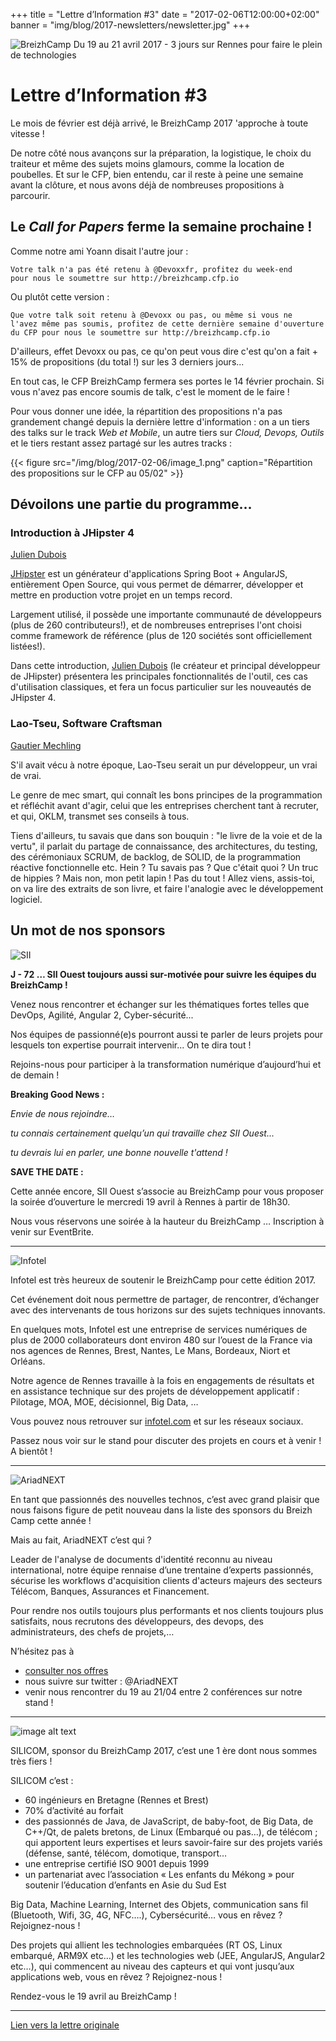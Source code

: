 +++
title = "Lettre d’Information #3"
date = "2017-02-06T12:00:00+02:00"
banner = "img/blog/2017-newsletters/newsletter.jpg"
+++

![BreizhCamp](/img/logo_big.png)
Du 19 au 21 avril 2017 - 3 jours sur Rennes pour faire le plein de technologies

# Lettre d’Information #3

Le mois de février est déjà arrivé, le BreizhCamp 2017 'approche à toute vitesse !

De notre côté nous avançons sur la préparation, la logistique, le choix du traiteur et même des sujets moins glamours, comme la location de poubelles. Et sur le CFP, bien entendu, car il reste à peine une semaine avant la clôture, et nous avons déjà de nombreuses propositions à parcourir.

## Le *Call for Papers* ferme la semaine prochaine !

Comme notre ami Yoann disait l'autre jour :

    Votre talk n'a pas été retenu à @Devoxxfr, profitez du week-end
    pour nous le soumettre sur http://breizhcamp.cfp.io

Ou plutôt cette version :

    Que votre talk soit retenu à @Devoxx ou pas, ou même si vous ne
    l'avez même pas soumis, profitez de cette dernière semaine d'ouverture
    du CFP pour nous le soumettre sur http://breizhcamp.cfp.io


D'ailleurs, effet Devoxx ou pas, ce qu'on peut vous dire c'est qu'on a fait + 15% de propositions (du total !) sur les 3 derniers jours...

En tout cas, le CFP BreizhCamp fermera ses portes le 14 février prochain. Si vous n'avez pas encore soumis de talk, c'est le moment de le faire !

Pour vous donner une idée, la répartition des propositions n'a pas grandement changé depuis la dernière lettre d'information : on a un tiers des talks sur le track *Web et Mobile*, un autre tiers sur *Cloud, Devops, Outils*  et le tiers restant assez partagé sur les autres tracks :

{{< figure src="/img/blog/2017-02-06/image_1.png" caption="Répartition des propositions sur le CFP au 05/02" >}}

## Dévoilons une partie du programme...

### Introduction à JHipster 4

[Julien Dubois](https://twitter.com/juliendubois)

[JHipster](https://jhipster.github.io/) est un générateur d'applications Spring Boot + AngularJS, entièrement Open Source, qui vous permet de démarrer, développer et mettre en production votre projet en un temps record.

Largement utilisé, il possède une importante communauté de développeurs (plus de 260 contributeurs!), et de nombreuses entreprises l'ont choisi comme framework de référence (plus de 120 sociétés sont officiellement listées!).

Dans cette introduction, [Julien Dubois](https://twitter.com/juliendubois) (le créateur et principal développeur de JHipster) présentera les principales fonctionnalités de l'outil, ces cas d'utilisation classiques, et fera un focus particulier sur les nouveautés de JHipster 4.

### Lao-Tseu, Software Craftsman

[Gautier Mechling](https://twitter.com/Nilhcem)

S'il avait vécu à notre époque, Lao-Tseu serait un pur développeur, un vrai de vrai.

Le genre de mec smart, qui connaît les bons principes de la programmation et réfléchit avant d'agir, celui que les entreprises cherchent tant à recruter, et qui, OKLM, transmet ses conseils à tous.

Tiens d'ailleurs, tu savais que dans son bouquin : "le livre de la voie et de la vertu", il parlait du partage de connaissance, des architectures, du testing, des cérémoniaux SCRUM, de backlog, de SOLID, de la programmation réactive fonctionnelle etc. Hein ? Tu savais pas ? Que c'était quoi ? Un truc de hippies ? Mais non, mon petit lapin ! Pas du tout ! Allez viens, assis-toi, on va lire des extraits de son livre, et faire l'analogie avec le développement logiciel.

## Un mot de nos sponsors

![SII](/img/blog/2017-02-06/image_2.png)

**J - 72 … SII Ouest toujours aussi sur-motivée pour suivre les équipes du BreizhCamp !**

Venez nous rencontrer et échanger sur les thématiques fortes telles que DevOps, Agilité, Angular 2, Cyber-sécurité...  

Nos équipes de passionné(e)s pourront aussi te parler de leurs projets pour lesquels ton expertise pourrait intervenir... On te dira tout !

Rejoins-nous pour participer à la transformation numérique d’aujourd’hui et de demain !  

**Breaking Good News :**

*Envie de nous rejoindre…*

*tu connais certainement quelqu’un qui travaille chez SII Ouest...*

*tu devrais lui en parler, une bonne nouvelle t'attend !*

**SAVE THE DATE :**

Cette année encore, SII Ouest s’associe au BreizhCamp pour vous proposer la soirée d’ouverture le mercredi 19 avril à Rennes à partir de 18h30.

Nous vous réservons une soirée à la hauteur du BreizhCamp … Inscription à venir sur EventBrite.

---

![Infotel](/img/blog/2017-02-06/image_3.png)

Infotel est très heureux de soutenir le BreizhCamp pour cette édition 2017.

Cet événement doit nous permettre de partager, de rencontrer, d’échanger avec des intervenants de tous horizons sur des sujets techniques innovants.

En quelques mots, Infotel est une entreprise de services numériques de plus de 2000 collaborateurs dont environ 480 sur l’ouest de la France via nos agences de Rennes, Brest, Nantes, Le Mans, Bordeaux, Niort et Orléans.

Notre agence de Rennes travaille à la fois en engagements de résultats et en assistance technique sur des projets de développement applicatif : Pilotage, MOA, MOE, décisionnel, Big Data, …

Vous pouvez nous retrouver sur [infotel.com](http://infotel.com) et sur les réseaux sociaux.

Passez nous voir sur le stand pour discuter des projets en cours et à venir ! A bientôt !

---

![AriadNEXT](/img/blog/2017-02-06/image_4.png)

En tant que passionnés des nouvelles technos, c’est avec grand plaisir que nous faisons figure de petit nouveau dans la liste des sponsors du Breizh Camp cette année !

Mais au fait, AriadNEXT c’est qui ?

Leader de l'analyse de documents d'identité reconnu au niveau international, notre équipe rennaise d’une trentaine d’experts passionnés, sécurise les workflows d'acquisition clients d'acteurs majeurs des secteurs Télécom, Banques, Assurances et Financement.

Pour rendre nos outils toujours plus performants et nos clients toujours plus satisfaits, nous recrutons des développeurs, des devops, des administrateurs, des chefs de projets,…

N’hésitez pas à

* [consulter nos offres](http://www.ariadnext.com/categorie/recrutement/)
* nous suivre sur twitter : @AriadNEXT
* venir nous rencontrer du 19 au 21/04 entre 2 conférences sur notre stand !

---

![image alt text](/img/blog/2017-02-06/image_5.png)

SILICOM, sponsor du BreizhCamp 2017, c’est une 1 ère dont nous sommes très fiers !

SILICOM c’est :

* 60 ingénieurs en Bretagne (Rennes et Brest)
* 70% d’activité au forfait
* des passionnés de Java, de JavaScript, de baby-foot, de Big Data, de C++/Qt, de palets bretons, de Linux (Embarqué ou pas…), de télécom ; qui apportent leurs expertises et leurs savoir-faire sur des projets variés (défense, santé, télécom, domotique, transport…
* une entreprise certifié ISO 9001 depuis 1999
* un partenariat avec l’association « Les enfants du Mékong » pour soutenir l’éducation d’enfants en Asie du Sud Est

Big Data, Machine Learning, Internet des Objets, communication sans fil (Bluetooth, Wifi, 3G, 4G, NFC….), Cybersécurité… vous en rêvez ? Rejoignez-nous !

Des projets qui allient les technologies embarquées (RT OS, Linux embarqué, ARM9X etc…) et les technologies web (JEE, AngularJS, Angular2 etc…), qui commencent au niveau des capteurs et qui vont jusqu’aux applications web, vous en rêvez ? Rejoignez-nous !

Rendez-vous le 19 avril au BreizhCamp !

---

[Lien vers la lettre originale](http://us3.campaign-archive1.com/?u=c755301bcda62df78e338c60f&id=1e477fe43c)
